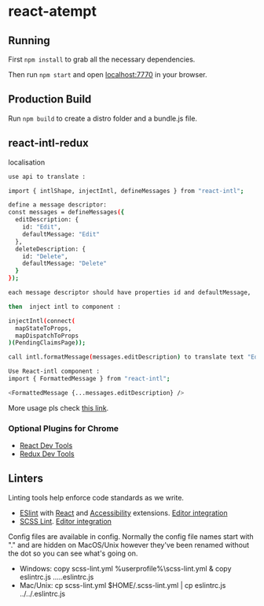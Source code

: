 # react-atempt

## Running

First `npm install` to grab all the necessary dependencies. 

Then run `npm start` and open <localhost:7770> in your browser.

## Production Build

Run `npm build` to create a distro folder and a bundle.js file.

## react-intl-redux

localisation

```sh
use api to translate :

import { intlShape, injectIntl, defineMessages } from "react-intl";

define a message descriptor: 
const messages = defineMessages({
  editDescription: {
    id: "Edit",
    defaultMessage: "Edit"
  },
  deleteDescription: {
    id: "Delete",
    defaultMessage: "Delete"
  }
});

each message descriptor should have properties id and defaultMessage,

then  inject intl to component :

injectIntl(connect(
  mapStateToProps,
  mapDispatchToProps
)(PendingClaimsPage));

call intl.formatMessage(messages.editDescription) to translate text "Edit".

Use React-intl component :
import { FormattedMessage } from "react-intl";

<FormattedMessage {...messages.editDescription} />
```
More usage pls check [this link]("https://github.com/yahoo/react-intl/wiki#getting-started "Title").

### Optional Plugins for Chrome
* [React Dev Tools](https://chrome.google.com/webstore/detail/redux-devtools/lmhkpmbekcpmknklioeibfkpmmfibljd?hl=en)
* [Redux Dev Tools](https://chrome.google.com/webstore/detail/react-developer-tools/fmkadmapgofadopljbjfkapdkoienihi?hl=en)

## Linters

Linting tools help enforce code standards as we write.
* [ESlint](http://eslint.org) with [React](https://github.com/yannickcr/eslint-plugin-react/blob/master/docs/rules/prop-types.md) and [Accessibility](https://github.com/evcohen/eslint-plugin-jsx-a11y#installation) extensions. [Editor integration](http://eslint.org/docs/user-guide/integrations)
* [SCSS Lint](https://github.com/brigade/scss-lint). [Editor integration](https://github.com/brigade/scss-lint#editor-integration)

Config files are available in config. Normally the config file names start with "." and are hidden on MacOS/Unix however they've been renamed without the dot so you can see what's going on.
* Windows: copy scss-lint.yml %userprofile%\scss-lint.yml & copy eslintrc.js ..\..\.eslintrc.js
* Mac/Unix: cp scss-lint.yml $HOME/.scss-lint.yml | cp eslintrc.js ../../.eslintrc.js